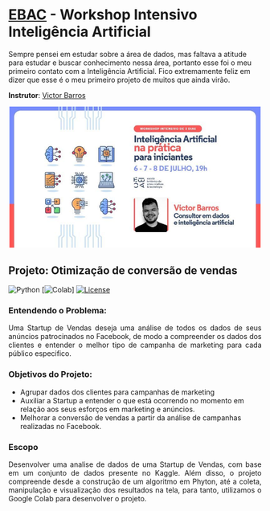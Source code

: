   # [EBAC](https://ebaconline.com.br) - Workshop Intensivo Inteligência Artificial

Sempre pensei em estudar sobre a área de dados, mas faltava a atitude para estudar e buscar conhecimento nessa área, portanto esse foi o meu primeiro contato com a Inteligência Artificial. Fico extremamente feliz em dizer que esse é o meu primeiro projeto de muitos que ainda virão.

**Instrutor**: [Victor Barros](https://github.com/ovictorbarros)

<p align="center">
  <img  width='500' src='https://github.com/eu-larissasouza/InteligenciaArtificial_EBAC/blob/main/img/Banner_%20Workshop%20Intelig%C3%AAncia%20Artificial.jpg?raw=true'>
  <br>
</p>

## Projeto: Otimização de conversão de vendas
![Python](https://img.shields.io/badge/python-v3.6+-blue.svg)
[![Colab](https://colab.research.google.com/assets/colab-badge.svg)]
[![License](https://img.shields.io/badge/license-MIT-blue.svg)](https://github.com/eu-larissasouza/InteligenciaArtificial_EBAC/blob/main/LICENSE)

### Entendendo o Problema:

<p align="justify"> Uma Startup de Vendas deseja uma análise de todos os dados de seus anúncios patrocinados no Facebook, de modo a compreender os dados dos clientes e entender o melhor tipo de campanha de marketing para cada público especifico.</p>

### Objetivos do Projeto:

<p align="justify">
<ul><li>Agrupar dados dos clientes para campanhas de marketing<br></li>
<li>Auxiliar a Startup a entender o que está ocorrendo no momento em relação aos seus esforços em marketing e anúncios.<br></li>
<li>Melhorar a conversão de vendas a partir da análise de campanhas realizadas no Facebook.<br></li>
</ul>
</p> 
   
### Escopo
<p align="justify"> Desenvolver uma analise de dados de uma Startup de Vendas, com base em um conjunto de dados presente no Kaggle. Além disso, o projeto compreende desde a construção de um algoritmo em Phyton, até a coleta, manipulação e visualização dos resultados na tela, para tanto, utilizamos o Google Colab para desenvolver o projeto.</p> 
